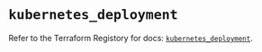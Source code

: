# `kubernetes_deployment`

Refer to the Terraform Registory for docs: [`kubernetes_deployment`](https://registry.terraform.io/providers/hashicorp/kubernetes/2.22.0/docs/resources/deployment).

